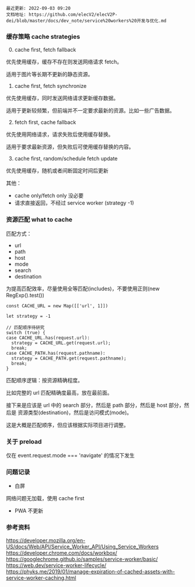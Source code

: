 ```
最近更新: 2022-09-03 09:20
文档地址: https://github.com/elecV2/elecV2P-dei/blob/master/docs/dev_note/service%20workers%20开发与优化.md
```

### 缓存策略 cache strategies

0. cache first, fetch fallback

优先使用缓存，缓存不存在则发送网络请求 fetch。

适用于图片等长期不更新的静态资源。

1. cache first, fetch synchronize

优先使用缓存，同时发送网络请求更新缓存数据。

适用于更新较频繁，但前端并不一定要求最新的资源。比如一些广告数据。

2. fetch first, cache fallback

优先使用网络请求，请求失败后使用缓存替换。

适用于要求最新资源，但失败后可使用缓存替换的内容。

3. cache first, random/schedule fetch update

优先使用缓存，随机或者间断固定时间后更新

其他：

- cache only/fetch only 没必要
- 请求直接返回，不经过 service worker (strategy -1)

### 资源匹配 what to cache

匹配方式：
- url
- path
- host
- mode
- search
- destination

为提高匹配效率，尽量使用全等匹配(includes)，不要使用正则(new RegExp().test())

``` JS
const CACHE_URL = new Map([['url', 1]])

let strategy = -1

// 匹配顺序待研究
switch (true) {
case CACHE_URL.has(request.url):
  strategy = CACHE_URL.get(request.url);
  break;
case CACHE_PATH.has(request.pathname):
  strategy = CACHE_PATH.get(request.pathname);
  break;
}
```

匹配顺序逻辑：按资源精确程度。

比如完整的 url 匹配精确度最高，放在最前面。

接下来是应该是 url 中的 search 部分，然后是 path 部分，然后是 host 部分，然后是 资源类型(destination)，然后是访问模式(mode)。

这是大概是匹配顺序，但应该根据实际项目进行调整。

### 关于 preload

仅在 event.request.mode === 'navigate' 的情况下发生

### 问题记录

- 白屏

网络问题无加载，使用 cache first

- PWA 不更新



### 参考资料

https://developer.mozilla.org/en-US/docs/Web/API/Service_Worker_API/Using_Service_Workers
https://developer.chrome.com/docs/workbox/
https://googlechrome.github.io/samples/service-worker/basic/
https://web.dev/service-worker-lifecycle/
https://phyks.me/2019/01/manage-expiration-of-cached-assets-with-service-worker-caching.html